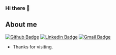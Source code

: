### Hi there 👋

<!--
**Tuliolivieri/Tuliolivieri** is a ✨ _special_ ✨ repository because its `README.md` (this file) appears on your GitHub profile.

Here are some ideas to get you started:

- 🔭 I’m currently working on ...
- 🌱 I’m currently learning ...
- 👯 I’m looking to collaborate on ...
- 🤔 I’m looking for help with ...
- 💬 Ask me about ...
- 📫 How to reach me: ...
- 😄 Pronouns: ...
- ⚡ Fun fact: ...
-->

## About me 
[![Github Badge](https://img.shields.io/badge/-Github-000?style=flat-square&logo=Github&logoColor=white&link=https://github.com/Tuliolivieri)](https://github.com/Tuliolivieri)
[![Linkedin Badge](https://img.shields.io/badge/-LinkedIn-blue?style=flat-square&logo=Linkedin&logoColor=white&link=https://www.linkedin.com/in/tulio-olivieri-a753ba191/)](https://www.linkedin.com/in/tulio-olivieri-a753ba191/)
[![Gmail Badge](https://img.shields.io/badge/-Gmail-c14438?style=flat-square&logo=Gmail&logoColor=white&link=mailto:tuliolivieri@gmail.com)](mailto:tuliolivieri@gmail.com)
 
- Thanks for visiting. 
